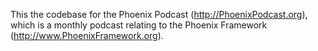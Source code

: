 This the codebase for the Phoenix Podcast (http://PhoenixPodcast.org), which is a monthly podcast relating to the Phoenix Framework (http://www.PhoenixFramework.org).
